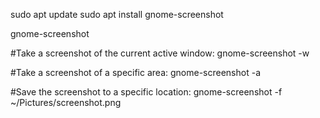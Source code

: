 sudo apt update
sudo apt install gnome-screenshot

gnome-screenshot

#Take a screenshot of the current active window:
gnome-screenshot -w


#Take a screenshot of a specific area:
gnome-screenshot -a




#Save the screenshot to a specific location:
gnome-screenshot -f ~/Pictures/screenshot.png
